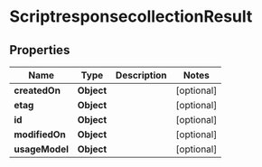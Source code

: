 # ScriptresponsecollectionResult

## Properties
Name | Type | Description | Notes
------------ | ------------- | ------------- | -------------
**createdOn** | **Object** |  |  [optional]
**etag** | **Object** |  |  [optional]
**id** | **Object** |  |  [optional]
**modifiedOn** | **Object** |  |  [optional]
**usageModel** | **Object** |  |  [optional]
